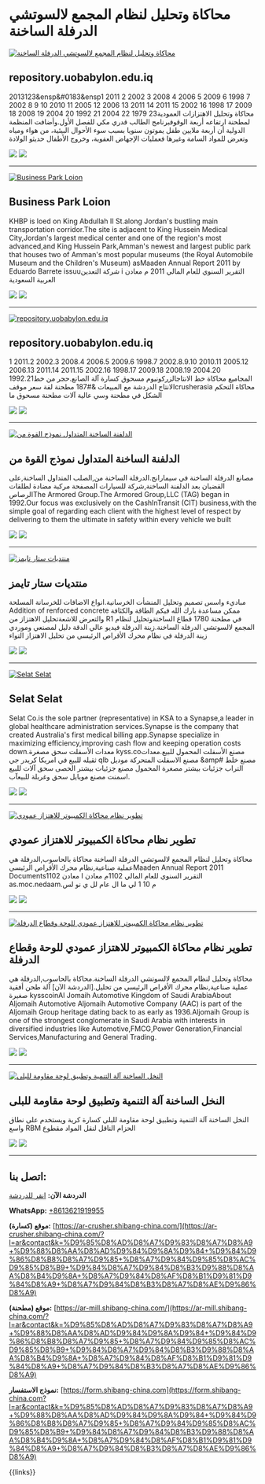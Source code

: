 # محاكاة وتحليل لنظام المجمع لالسوتشي الدرفلة الساخنة

<a href="https://swt.shibang-china.com/?n=lxq&l=ar&img&k=%D9%85%D8%AD%D8%A7%D9%83%D8%A7%D8%A9+%D9%88%D8%AA%D8%AD%D9%84%D9%8A%D9%84+%D9%84%D9%86%D8%B8%D8%A7%D9%85+%D8%A7%D9%84%D9%85%D8%AC%D9%85%D8%B9+%D9%84%D8%A7%D9%84%D8%B3%D9%88%D8%AA%D8%B4%D9%8A+%D8%A7%D9%84%D8%AF%D8%B1%D9%81%D9%84%D8%A9+%D8%A7%D9%84%D8%B3%D8%A7%D8%AE%D9%86%D8%A9" target="_blank">![محاكاة وتحليل لنظام المجمع لالسوتشي الدرفلة الساخنة](http://static.shibang-china.com/all-800x300/1002.jpg)</a>

## repository.uobabylon.edu.iq
2013123&ensp&#0183&ensp1 2011 2 2002 3 2008 4 2006 5 2009 6 1998 7 2002 8 9 10 2010 11 2005 12 2006 13 2011 14 2011 15 2002 16 1998 17 2009 18 2008 19 2004 20 1992 21 2004 22 1979 23محاكاة وتحليل الاهتزازات العمودية لمطحنة ارتفاعه أربعة الوقوفبرنامج الطالب قدري مكي للفصل الأول.وأضافت المنظمة الدولية أن أربعة ملايين طفل يموتون سنويا بسبب سوء الأحوال البيئية، من هواء ومياه وتعرض للمواد السامة وغيرها فعمليات الإجهاض العفوية، وخروج الأطفال حديثو الولادة


<a href="https://whatsapp.shibangsoft.com/WhatsApp.php" target="_blank" title="WhatsApp">![](http://static.shibang-china.com/icon/whatsapp.png)</a> <a href="https://swt.shibang-china.com/?n=lxq&l=ar&icon&k=%D9%85%D8%AD%D8%A7%D9%83%D8%A7%D8%A9+%D9%88%D8%AA%D8%AD%D9%84%D9%8A%D9%84+%D9%84%D9%86%D8%B8%D8%A7%D9%85+%D8%A7%D9%84%D9%85%D8%AC%D9%85%D8%B9+%D9%84%D8%A7%D9%84%D8%B3%D9%88%D8%AA%D8%B4%D9%8A+%D8%A7%D9%84%D8%AF%D8%B1%D9%81%D9%84%D8%A9+%D8%A7%D9%84%D8%B3%D8%A7%D8%AE%D9%86%D8%A9" target="_blank">![](http://static.shibang-china.com/icon/chat-ar.png)</a>

---

<a href="https://swt.shibang-china.com/?n=lxq&l=ar&img&k=%D9%85%D8%AD%D8%A7%D9%83%D8%A7%D8%A9+%D9%88%D8%AA%D8%AD%D9%84%D9%8A%D9%84+%D9%84%D9%86%D8%B8%D8%A7%D9%85+%D8%A7%D9%84%D9%85%D8%AC%D9%85%D8%B9+%D9%84%D8%A7%D9%84%D8%B3%D9%88%D8%AA%D8%B4%D9%8A+%D8%A7%D9%84%D8%AF%D8%B1%D9%81%D9%84%D8%A9+%D8%A7%D9%84%D8%B3%D8%A7%D8%AE%D9%86%D8%A9" target="_blank">![Business Park Loion](http://static.shibang-china.com/all-800x300/392.jpg)</a>

## Business Park Loion
KHBP is loed on King Abdullah II St.along Jordan's bustling main transportation corridor.The site is adjacent to King Hussein Medical City,Jordan's largest medical center and one of the region's most advanced,and King Hussein Park,Amman's newest and largest public park that houses two of Amman's most popular museums (the Royal Automobile Museum and the Children's Museum) asMaaden Annual Report 2011 by Eduardo Barrete issuu‫التقرير السنوي للعام المالي ‪ 2011‬م‬ ‫معادن ‪ i‬شركة التعدين العربية السعودية‬


<a href="https://whatsapp.shibangsoft.com/WhatsApp.php" target="_blank" title="WhatsApp">![](http://static.shibang-china.com/icon/whatsapp.png)</a> <a href="https://swt.shibang-china.com/?n=lxq&l=ar&icon&k=%D9%85%D8%AD%D8%A7%D9%83%D8%A7%D8%A9+%D9%88%D8%AA%D8%AD%D9%84%D9%8A%D9%84+%D9%84%D9%86%D8%B8%D8%A7%D9%85+%D8%A7%D9%84%D9%85%D8%AC%D9%85%D8%B9+%D9%84%D8%A7%D9%84%D8%B3%D9%88%D8%AA%D8%B4%D9%8A+%D8%A7%D9%84%D8%AF%D8%B1%D9%81%D9%84%D8%A9+%D8%A7%D9%84%D8%B3%D8%A7%D8%AE%D9%86%D8%A9" target="_blank">![](http://static.shibang-china.com/icon/chat-ar.png)</a>

---

<a href="https://swt.shibang-china.com/?n=lxq&l=ar&img&k=%D9%85%D8%AD%D8%A7%D9%83%D8%A7%D8%A9+%D9%88%D8%AA%D8%AD%D9%84%D9%8A%D9%84+%D9%84%D9%86%D8%B8%D8%A7%D9%85+%D8%A7%D9%84%D9%85%D8%AC%D9%85%D8%B9+%D9%84%D8%A7%D9%84%D8%B3%D9%88%D8%AA%D8%B4%D9%8A+%D8%A7%D9%84%D8%AF%D8%B1%D9%81%D9%84%D8%A9+%D8%A7%D9%84%D8%B3%D8%A7%D8%AE%D9%86%D8%A9" target="_blank">![repository.uobabylon.edu.iq](http://static.shibang-china.com/all-800x300/609.jpg)</a>

## repository.uobabylon.edu.iq
1 2011.2 2002.3 2008.4 2006.5 2009.6 1998.7 2002.8.9.10 2010.11 2005.12 2006.13 2011.14 2011.15 2002.16 1998.17 2009.18 2008.19 2004.20 1992.21المجاميع محاكاة خط الانتاجالزركونيوم مسحوق كسارة آلة الصانع.حجر من خط الانتاج الدردشة مع المبيعات &#187 مطحنة لفة سعر موقفcrusherasia محاكاة التحكم الشكل في مطحنة وسي عالية آلات مطحنة مسحوق ما


<a href="https://whatsapp.shibangsoft.com/WhatsApp.php" target="_blank" title="WhatsApp">![](http://static.shibang-china.com/icon/whatsapp.png)</a> <a href="https://swt.shibang-china.com/?n=lxq&l=ar&icon&k=%D9%85%D8%AD%D8%A7%D9%83%D8%A7%D8%A9+%D9%88%D8%AA%D8%AD%D9%84%D9%8A%D9%84+%D9%84%D9%86%D8%B8%D8%A7%D9%85+%D8%A7%D9%84%D9%85%D8%AC%D9%85%D8%B9+%D9%84%D8%A7%D9%84%D8%B3%D9%88%D8%AA%D8%B4%D9%8A+%D8%A7%D9%84%D8%AF%D8%B1%D9%81%D9%84%D8%A9+%D8%A7%D9%84%D8%B3%D8%A7%D8%AE%D9%86%D8%A9" target="_blank">![](http://static.shibang-china.com/icon/chat-ar.png)</a>

---

<a href="https://swt.shibang-china.com/?n=lxq&l=ar&img&k=%D9%85%D8%AD%D8%A7%D9%83%D8%A7%D8%A9+%D9%88%D8%AA%D8%AD%D9%84%D9%8A%D9%84+%D9%84%D9%86%D8%B8%D8%A7%D9%85+%D8%A7%D9%84%D9%85%D8%AC%D9%85%D8%B9+%D9%84%D8%A7%D9%84%D8%B3%D9%88%D8%AA%D8%B4%D9%8A+%D8%A7%D9%84%D8%AF%D8%B1%D9%81%D9%84%D8%A9+%D8%A7%D9%84%D8%B3%D8%A7%D8%AE%D9%86%D8%A9" target="_blank">![الدلفنة الساخنة المتداول نموذج القوة من](http://static.shibang-china.com/all-800x300/450.jpg)</a>

## الدلفنة الساخنة المتداول نموذج القوة من
مصانع الدرفلة الساخنة في سيمارانج.الدرفلة الساخنة من,الصلب المتداول الساخنة,على القضبان بعد الدلفنة الساخنة,شركة للسيارات المصفحة مركبة مضادة لطلقات الرصاصThe Armored Group.The Armored Group,LLC (TAG) began in 1992.Our focus was exclusively on the CashInTransit (CIT) business,with the simple goal of regarding each client with the highest level of respect by delivering to them the ultimate in safety within every vehicle we built


<a href="https://whatsapp.shibangsoft.com/WhatsApp.php" target="_blank" title="WhatsApp">![](http://static.shibang-china.com/icon/whatsapp.png)</a> <a href="https://swt.shibang-china.com/?n=lxq&l=ar&icon&k=%D9%85%D8%AD%D8%A7%D9%83%D8%A7%D8%A9+%D9%88%D8%AA%D8%AD%D9%84%D9%8A%D9%84+%D9%84%D9%86%D8%B8%D8%A7%D9%85+%D8%A7%D9%84%D9%85%D8%AC%D9%85%D8%B9+%D9%84%D8%A7%D9%84%D8%B3%D9%88%D8%AA%D8%B4%D9%8A+%D8%A7%D9%84%D8%AF%D8%B1%D9%81%D9%84%D8%A9+%D8%A7%D9%84%D8%B3%D8%A7%D8%AE%D9%86%D8%A9" target="_blank">![](http://static.shibang-china.com/icon/chat-ar.png)</a>

---

<a href="https://swt.shibang-china.com/?n=lxq&l=ar&img&k=%D9%85%D8%AD%D8%A7%D9%83%D8%A7%D8%A9+%D9%88%D8%AA%D8%AD%D9%84%D9%8A%D9%84+%D9%84%D9%86%D8%B8%D8%A7%D9%85+%D8%A7%D9%84%D9%85%D8%AC%D9%85%D8%B9+%D9%84%D8%A7%D9%84%D8%B3%D9%88%D8%AA%D8%B4%D9%8A+%D8%A7%D9%84%D8%AF%D8%B1%D9%81%D9%84%D8%A9+%D8%A7%D9%84%D8%B3%D8%A7%D8%AE%D9%86%D8%A9" target="_blank">![منتديات ستار تايمز](http://static.shibang-china.com/all-800x300/1274.jpg)</a>

## منتديات ستار تايمز
مباديء واسس تصميم وتحليل المنشأت الخرسانية.انواع الاضافات للخرسانة المسلحة Addition of renforced concrete ممكن مساعدة بارك الله فيكم الطاقة والكثافة والتعرض للاشعةتحليل الاهتزاز من R1 في مطحنة 1780 قطاع الساخنةوتحليل لنظام المجمع لالسوتشي الدرفلة الساخنة.زينة الدرفلة فيديو عالي الدقة دليل لمصنعي وموردي زينة الدرفلة في نظام محرك الأقراص الرئيسي من تحليل الاهتزاز التواء


<a href="https://whatsapp.shibangsoft.com/WhatsApp.php" target="_blank" title="WhatsApp">![](http://static.shibang-china.com/icon/whatsapp.png)</a> <a href="https://swt.shibang-china.com/?n=lxq&l=ar&icon&k=%D9%85%D8%AD%D8%A7%D9%83%D8%A7%D8%A9+%D9%88%D8%AA%D8%AD%D9%84%D9%8A%D9%84+%D9%84%D9%86%D8%B8%D8%A7%D9%85+%D8%A7%D9%84%D9%85%D8%AC%D9%85%D8%B9+%D9%84%D8%A7%D9%84%D8%B3%D9%88%D8%AA%D8%B4%D9%8A+%D8%A7%D9%84%D8%AF%D8%B1%D9%81%D9%84%D8%A9+%D8%A7%D9%84%D8%B3%D8%A7%D8%AE%D9%86%D8%A9" target="_blank">![](http://static.shibang-china.com/icon/chat-ar.png)</a>

---

<a href="https://swt.shibang-china.com/?n=lxq&l=ar&img&k=%D9%85%D8%AD%D8%A7%D9%83%D8%A7%D8%A9+%D9%88%D8%AA%D8%AD%D9%84%D9%8A%D9%84+%D9%84%D9%86%D8%B8%D8%A7%D9%85+%D8%A7%D9%84%D9%85%D8%AC%D9%85%D8%B9+%D9%84%D8%A7%D9%84%D8%B3%D9%88%D8%AA%D8%B4%D9%8A+%D8%A7%D9%84%D8%AF%D8%B1%D9%81%D9%84%D8%A9+%D8%A7%D9%84%D8%B3%D8%A7%D8%AE%D9%86%D8%A9" target="_blank">![Selat Selat](http://static.shibang-china.com/all-800x300/307.jpg)</a>

## Selat Selat
Selat Co.is the sole partner (representative) in KSA to a Synapse,a leader in global healthcare administration services.Synapse is the company that created Australia's first medical billing app.Synapse specialize in maximizing efficiency,improving cash flow and keeping operation costs down.معدات الأسفلت سحق مصغرة kyss.coمصنع الأسفلت المحمول للبيع.معدات ثقيله للبيع في امريكا كريدر جي qlb مصنع الاسفلت المتحركة موديل &amp# مصنع خلط التراب جزئیات بیشتر مصغرة المحمول مصنع جزئیات بیشتر الحصى سحق آلات للبيع اسمنت مصنع موبايل سحق وغربلة للبيعآب.


<a href="https://whatsapp.shibangsoft.com/WhatsApp.php" target="_blank" title="WhatsApp">![](http://static.shibang-china.com/icon/whatsapp.png)</a> <a href="https://swt.shibang-china.com/?n=lxq&l=ar&icon&k=%D9%85%D8%AD%D8%A7%D9%83%D8%A7%D8%A9+%D9%88%D8%AA%D8%AD%D9%84%D9%8A%D9%84+%D9%84%D9%86%D8%B8%D8%A7%D9%85+%D8%A7%D9%84%D9%85%D8%AC%D9%85%D8%B9+%D9%84%D8%A7%D9%84%D8%B3%D9%88%D8%AA%D8%B4%D9%8A+%D8%A7%D9%84%D8%AF%D8%B1%D9%81%D9%84%D8%A9+%D8%A7%D9%84%D8%B3%D8%A7%D8%AE%D9%86%D8%A9" target="_blank">![](http://static.shibang-china.com/icon/chat-ar.png)</a>

---

<a href="https://swt.shibang-china.com/?n=lxq&l=ar&img&k=%D9%85%D8%AD%D8%A7%D9%83%D8%A7%D8%A9+%D9%88%D8%AA%D8%AD%D9%84%D9%8A%D9%84+%D9%84%D9%86%D8%B8%D8%A7%D9%85+%D8%A7%D9%84%D9%85%D8%AC%D9%85%D8%B9+%D9%84%D8%A7%D9%84%D8%B3%D9%88%D8%AA%D8%B4%D9%8A+%D8%A7%D9%84%D8%AF%D8%B1%D9%81%D9%84%D8%A9+%D8%A7%D9%84%D8%B3%D8%A7%D8%AE%D9%86%D8%A9" target="_blank">![تطوير نظام محاكاة الكمبيوتر للاهتزاز عمودي](http://static.shibang-china.com/all-800x300/874.jpg)</a>

## تطوير نظام محاكاة الكمبيوتر للاهتزاز عمودي
محاكاة وتحليل لنظام المجمع لالسوتشي الدرفلة الساخنة محاكاة بالحاسوب,الدرفلة هي عملية صناعية,نظام محرك الأقراص الرئيسيMaaden Annual Report 2011 Documents1102 معادن I التقرير السنوي للعام المالي 1102م معادن as.moc.nedaam.م 10 1 لي ما ال عام لل ي نو لس


<a href="https://whatsapp.shibangsoft.com/WhatsApp.php" target="_blank" title="WhatsApp">![](http://static.shibang-china.com/icon/whatsapp.png)</a> <a href="https://swt.shibang-china.com/?n=lxq&l=ar&icon&k=%D9%85%D8%AD%D8%A7%D9%83%D8%A7%D8%A9+%D9%88%D8%AA%D8%AD%D9%84%D9%8A%D9%84+%D9%84%D9%86%D8%B8%D8%A7%D9%85+%D8%A7%D9%84%D9%85%D8%AC%D9%85%D8%B9+%D9%84%D8%A7%D9%84%D8%B3%D9%88%D8%AA%D8%B4%D9%8A+%D8%A7%D9%84%D8%AF%D8%B1%D9%81%D9%84%D8%A9+%D8%A7%D9%84%D8%B3%D8%A7%D8%AE%D9%86%D8%A9" target="_blank">![](http://static.shibang-china.com/icon/chat-ar.png)</a>

---

<a href="https://swt.shibang-china.com/?n=lxq&l=ar&img&k=%D9%85%D8%AD%D8%A7%D9%83%D8%A7%D8%A9+%D9%88%D8%AA%D8%AD%D9%84%D9%8A%D9%84+%D9%84%D9%86%D8%B8%D8%A7%D9%85+%D8%A7%D9%84%D9%85%D8%AC%D9%85%D8%B9+%D9%84%D8%A7%D9%84%D8%B3%D9%88%D8%AA%D8%B4%D9%8A+%D8%A7%D9%84%D8%AF%D8%B1%D9%81%D9%84%D8%A9+%D8%A7%D9%84%D8%B3%D8%A7%D8%AE%D9%86%D8%A9" target="_blank">![تطوير نظام محاكاة الكمبيوتر للاهتزاز عمودي للوحة وقطاع الدرفلة](http://static.shibang-china.com/all-800x300/51.jpg)</a>

## تطوير نظام محاكاة الكمبيوتر للاهتزاز عمودي للوحة وقطاع الدرفلة
محاكاة وتحليل لنظام المجمع لالسوتشي الدرفلة الساخنة.محاكاة بالحاسوب,الدرفلة هي عملية صناعية,نظام محرك الأقراص الرئيسي من تحليل.[الدردشة الآن] آلة طحن أفقية صغيرة kysscoinAl Jomaih Automotive Kingdom of Saudi ArabiaAbout Aljomaih Automotive Aljomaih Automotive Company (AAC) is part of the Aljomaih Group heritage dating back to as early as 1936.Aljomaih Group is one of the strongest conglomerate in Saudi Arabia with interests in diversified industries like Automotive,FMCG,Power Generation,Financial Services,Manufacturing and General Trading.


<a href="https://whatsapp.shibangsoft.com/WhatsApp.php" target="_blank" title="WhatsApp">![](http://static.shibang-china.com/icon/whatsapp.png)</a> <a href="https://swt.shibang-china.com/?n=lxq&l=ar&icon&k=%D9%85%D8%AD%D8%A7%D9%83%D8%A7%D8%A9+%D9%88%D8%AA%D8%AD%D9%84%D9%8A%D9%84+%D9%84%D9%86%D8%B8%D8%A7%D9%85+%D8%A7%D9%84%D9%85%D8%AC%D9%85%D8%B9+%D9%84%D8%A7%D9%84%D8%B3%D9%88%D8%AA%D8%B4%D9%8A+%D8%A7%D9%84%D8%AF%D8%B1%D9%81%D9%84%D8%A9+%D8%A7%D9%84%D8%B3%D8%A7%D8%AE%D9%86%D8%A9" target="_blank">![](http://static.shibang-china.com/icon/chat-ar.png)</a>

---

<a href="https://swt.shibang-china.com/?n=lxq&l=ar&img&k=%D9%85%D8%AD%D8%A7%D9%83%D8%A7%D8%A9+%D9%88%D8%AA%D8%AD%D9%84%D9%8A%D9%84+%D9%84%D9%86%D8%B8%D8%A7%D9%85+%D8%A7%D9%84%D9%85%D8%AC%D9%85%D8%B9+%D9%84%D8%A7%D9%84%D8%B3%D9%88%D8%AA%D8%B4%D9%8A+%D8%A7%D9%84%D8%AF%D8%B1%D9%81%D9%84%D8%A9+%D8%A7%D9%84%D8%B3%D8%A7%D8%AE%D9%86%D8%A9" target="_blank">![النخل الساخنة آلة التنمية وتطبيق لوحة مقاومة للبلى](http://static.shibang-china.com/all-800x300/456.jpg)</a>

## النخل الساخنة آلة التنمية وتطبيق لوحة مقاومة للبلى
النخل الساخنة آلة التنمية وتطبيق لوحة مقاومة للبلى كسارة كرية ويستخدم على نطاق واسع RBM الحزام الناقل لنقل المواد مقطوع

<a href="https://whatsapp.shibangsoft.com/WhatsApp.php" target="_blank" title="WhatsApp">![](http://static.shibang-china.com/icon/whatsapp.png)</a> <a href="https://swt.shibang-china.com/?l=ar&icon&k=%D9%85%D8%AD%D8%A7%D9%83%D8%A7%D8%A9+%D9%88%D8%AA%D8%AD%D9%84%D9%8A%D9%84+%D9%84%D9%86%D8%B8%D8%A7%D9%85+%D8%A7%D9%84%D9%85%D8%AC%D9%85%D8%B9+%D9%84%D8%A7%D9%84%D8%B3%D9%88%D8%AA%D8%B4%D9%8A+%D8%A7%D9%84%D8%AF%D8%B1%D9%81%D9%84%D8%A9+%D8%A7%D9%84%D8%B3%D8%A7%D8%AE%D9%86%D8%A9" target="_blank">![](http://static.shibang-china.com/icon/chat-ar.png)</a>

---
## اتصل بنا:

**الدردشة الآن:** [انقر للدردشة](https://swt.shibang-china.com?l=ar&contact&k=%D9%85%D8%AD%D8%A7%D9%83%D8%A7%D8%A9+%D9%88%D8%AA%D8%AD%D9%84%D9%8A%D9%84+%D9%84%D9%86%D8%B8%D8%A7%D9%85+%D8%A7%D9%84%D9%85%D8%AC%D9%85%D8%B9+%D9%84%D8%A7%D9%84%D8%B3%D9%88%D8%AA%D8%B4%D9%8A+%D8%A7%D9%84%D8%AF%D8%B1%D9%81%D9%84%D8%A9+%D8%A7%D9%84%D8%B3%D8%A7%D8%AE%D9%86%D8%A9)

**WhatsApp:**  [+8613621919955](https://whatsapp.shibangsoft.com/WhatsApp.php)

**موقع (كسارة):** [https://ar-crusher.shibang-china.com/](https://ar-crusher.shibang-china.com/?l=ar&contact&k=%D9%85%D8%AD%D8%A7%D9%83%D8%A7%D8%A9+%D9%88%D8%AA%D8%AD%D9%84%D9%8A%D9%84+%D9%84%D9%86%D8%B8%D8%A7%D9%85+%D8%A7%D9%84%D9%85%D8%AC%D9%85%D8%B9+%D9%84%D8%A7%D9%84%D8%B3%D9%88%D8%AA%D8%B4%D9%8A+%D8%A7%D9%84%D8%AF%D8%B1%D9%81%D9%84%D8%A9+%D8%A7%D9%84%D8%B3%D8%A7%D8%AE%D9%86%D8%A9)

**موقع (مطحنة):** [https://ar-mill.shibang-china.com/](https://ar-mill.shibang-china.com/?l=ar&contact&k=%D9%85%D8%AD%D8%A7%D9%83%D8%A7%D8%A9+%D9%88%D8%AA%D8%AD%D9%84%D9%8A%D9%84+%D9%84%D9%86%D8%B8%D8%A7%D9%85+%D8%A7%D9%84%D9%85%D8%AC%D9%85%D8%B9+%D9%84%D8%A7%D9%84%D8%B3%D9%88%D8%AA%D8%B4%D9%8A+%D8%A7%D9%84%D8%AF%D8%B1%D9%81%D9%84%D8%A9+%D8%A7%D9%84%D8%B3%D8%A7%D8%AE%D9%86%D8%A9)

**نموذج الاستفسار:** [https://form.shibang-china.com](https://form.shibang-china.com?l=ar&contact&k=%D9%85%D8%AD%D8%A7%D9%83%D8%A7%D8%A9+%D9%88%D8%AA%D8%AD%D9%84%D9%8A%D9%84+%D9%84%D9%86%D8%B8%D8%A7%D9%85+%D8%A7%D9%84%D9%85%D8%AC%D9%85%D8%B9+%D9%84%D8%A7%D9%84%D8%B3%D9%88%D8%AA%D8%B4%D9%8A+%D8%A7%D9%84%D8%AF%D8%B1%D9%81%D9%84%D8%A9+%D8%A7%D9%84%D8%B3%D8%A7%D8%AE%D9%86%D8%A9)

{{links}}